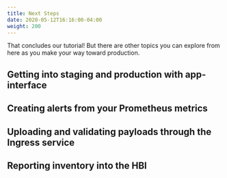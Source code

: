```yaml
---
title: Next Steps
date: 2020-05-12T16:16:00-04:00
weight: 200
---
```


That concludes our tutorial! But there are other topics you can explore from
here as you make your way toward production.

## Getting into staging and production with app-interface

## Creating alerts from your Prometheus metrics

## Uploading and validating payloads through the Ingress service

## Reporting inventory into the HBI
